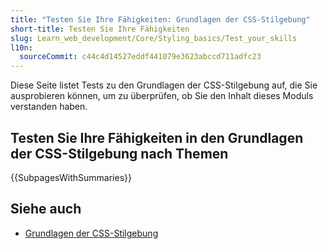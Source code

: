 ```yaml
---
title: "Testen Sie Ihre Fähigkeiten: Grundlagen der CSS-Stilgebung"
short-title: Testen Sie Ihre Fähigkeiten
slug: Learn_web_development/Core/Styling_basics/Test_your_skills
l10n:
  sourceCommit: c44c4d14527eddf441079e3623abccd711adfc23
---
```


Diese Seite listet Tests zu den Grundlagen der CSS-Stilgebung auf, die Sie ausprobieren können, um zu überprüfen, ob Sie den Inhalt dieses Moduls verstanden haben.

## Testen Sie Ihre Fähigkeiten in den Grundlagen der CSS-Stilgebung nach Themen

{{SubpagesWithSummaries}}

## Siehe auch

- [Grundlagen der CSS-Stilgebung](/de/docs/Learn_web_development/Core/Styling_basics)
